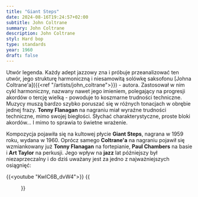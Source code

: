 ```yaml
---
title: "Giant Steps"
date: 2024-08-16T19:24:57+02:00
subtitle: John Coltrane
summary: John Coltrane
description: John Coltrane
styl: Hard bop
type: standards
year: 1960
draft: false
---
```

Utwór legenda. Każdy adept jazzowy zna i próbuje przeanalizować ten utwór, jego strukturę harmoniczną i niesamowitą solówkę saksofonu [Johna Coltrane\'a]({{<ref "/artists/john_coltrane">}}) - autora. Zastosował w nim cykl harmoniczny, nazwany nawet jego imieniem, polegający na progresji akordów o tercję wielką - powoduje to koszmarne trudności techniczne. Muzycy muszą bardzo szybko poruszać się w różnych tonacjach w obrębie jednej frazy. __Tonny Flanagan__ na nagraniu miał wyraźne trudności techniczne, mimo swojej biegłości. Słychać charakterystyczne, proste bloki akordów... I mimo to sprawia to świetne wrażenie.

Kompozycja pojawiła się na kultowej płycie __Giant Steps__, nagrana w 1959 roku, wydana w 1960. Oprócz samego __Coltrane'a__ na nagraniu pojawił się wzmiankowany już __Tonny Flanagan__ na fortepianie, __Paul Chambers__ na basie i __Art Taylor__ na perkusji. Jego wpływ na __jazz__ lat późniejszy był niezaprzeczalny i do dziś uważany jest za jedno z najważniejszych osiągnięć:

{{<youtube "KwIC6B_dvW4">}}
{{<figure src="../../media/musescore/giant_steps.svg" alt="Giant Steps">}}
